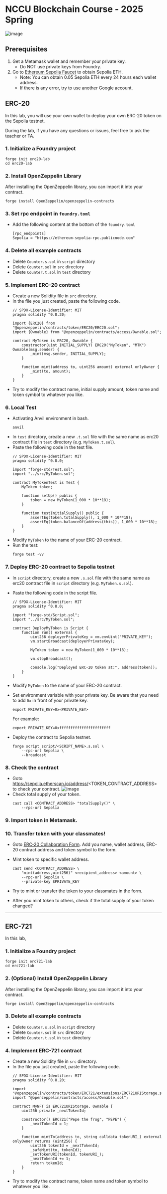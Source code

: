 # NCCU Blockchain Course - 2025 Spring
![image](/img/pepe.png)
## Prerequisites
1. Get a Metamask wallet and remember your private key.
    - Do NOT use private keys from Foundry.
2. Go to [Ethereum Sepolia Faucet](https://cloud.google.com/application/web3/faucet/ethereum/sepolia) to obtain Sepolia ETH.
    - Note: You can obtain 0.05 Sepolia ETH every 24 hours each wallet address.
    - If there is any error, try to use another Google account. 

##  ERC-20
In this lab, you will use your own wallet to deploy your own ERC‑20 token on the Sepolia testnet.

During the lab, if you have any questions or issues, feel free to ask the teacher or TA.

### 1. Initialize a Foundry project
```
forge init erc20-lab
cd erc20-lab
```
### 2. Install OpenZeppelin Library
After installing the OpenZeppelin library, you can import it into your contract.
```
forge install OpenZeppelin/openzeppelin-contracts
```

### 3. Set rpc endpoint in `foundry.toml`
- Add the following content at the bottom of the `foundry.toml`
    ```
    [rpc_endpoints]
    Sepolia = "https://ethereum-sepolia-rpc.publicnode.com"
    ```

### 4. Delete all example contracts
- Delete `Counter.s.sol` in `script` directory
- Delete `Counter.sol` in `src` directory
- Delete `Counter.t.sol` in `test` directory

### 5. Implement ERC-20 contract
- Create a new Solidity file in `src` directory.
- In the file you just created, paste the following code.
    ```
    // SPDX-License-Identifier: MIT
    pragma solidity ^0.8.20;

    import {ERC20} from "@openzeppelin/contracts/token/ERC20/ERC20.sol";
    import {Ownable} from "@openzeppelin/contracts/access/Ownable.sol";

    contract MyToken is ERC20, Ownable {
        constructor(uint INITIAL_SUPPLY) ERC20("MyToken", "MTK") Ownable(msg.sender) {
            _mint(msg.sender, INITIAL_SUPPLY);
        }

        function mint(address to, uint256 amount) external onlyOwner {
            _mint(to, amount);
        }
    }
    ```
- Try to modify the contract name, initial supply amount, token name and token symbol to whatever you like.

### 6. Local Test
- Activating Anvil environment in bash.
    ```
    anvil
    ```
- In `test` directory, create a new `.t.sol` file with the same name as erc20 contract file in `test` directory (e.g. `MyToken.t.sol`).
- Paste the following code in the test file.
    ```
    // SPDX-License-Identifier: MIT
    pragma solidity ^0.8.0;

    import "forge-std/Test.sol";
    import "../src/MyToken.sol";

    contract MyTokenTest is Test {
        MyToken token;

        function setUp() public {
            token = new MyToken(1_000 * 10**18);
        }

        function testInitialSupply() public {
            assertEq(token.totalSupply(), 1_000 * 10**18);
            assertEq(token.balanceOf(address(this)), 1_000 * 10**18);
        }
    }
    ```
- Modify `MyToken` to the name of your ERC-20 contract.
- Run the test:
    ```
    forge test -vv
    ```

### 7. Deploy ERC-20 contract to Sepolia testnet
- In `script` directory, create a new `.s.sol` file with the same name as erc20 contract file in `script` directory (e.g. `MyToken.s.sol`).
- Paste the following code in the script file.
    ```
    // SPDX-License-Identifier: MIT
    pragma solidity ^0.8.0;

    import "forge-std/Script.sol";
    import "../src/MyToken.sol";

    contract DeployMyToken is Script {
        function run() external {
            uint256 deployerPrivateKey = vm.envUint("PRIVATE_KEY");
            vm.startBroadcast(deployerPrivateKey);

            MyToken token = new MyToken(1_000 * 10**18);

            vm.stopBroadcast();

            console.log("Deployed ERC-20 token at:", address(token));
        }
    }
    ```
- Modify `MyToken` to the name of your ERC-20 contract.

- Set environment variable with your private key. Be aware that you need to add `0x` in front of your private key.
    ```
    export PRIVATE_KEY=0x<PRIVATE_KEY>
    ```
    For example:
    ```
    export PRIVATE_KEY=0xfffffffffffffffffffffff
    ```

- Deploy the contract to Sepolia testnet.
    ```
    forge script script/<SCRIPT_NAME>.s.sol \
        --rpc-url Sepolia \
        --broadcast
    ```

### 8. Check the contract
- Goto https://sepolia.etherscan.io/address/<TOKEN_CONTRACT_ADDRESS> to check your contract.
    ![image](/img/etherscan.jpg)
- Check total supply of your token.
    ```
    cast call <CONTRACT_ADDRESS> "totalSupply()" \
        --rpc-url Sepolia
    ```

### 9. Import token in Metamask.

### 10. Transfer token with your classmates!
- Goto [ERC‑20 Collaboration Form](https://docs.google.com/spreadsheets/d/1tCwMNnZe6jjMBQVB9Nb7c0JYvaNeSEe5X2ZiKn6xMJI/edit?usp=sharing). Add you name, wallet address, ERC-20 contract address and token symbol to the form.

- Mint token to specific wallet address.
    ```
    cast send <CONTRACT_ADDRESS> \
        "mint(address,uint256)" <recipient_address> <amount> \
        --rpc-url Sepolia \
        --private-key $PRIVATE_KEY
    ```

- Try to mint or transfer the token to your classmates in the form.
- After you mint token to others, check if the total supply of your token changed?

---

## ERC-721
In this lab, 
### 1. Initialize a Foundry project
```
forge init erc721-lab
cd erc721-lab
```

### 2. (Optional) Install OpenZeppelin Library
After installing the OpenZeppelin library, you can import it into your contract.
```
forge install OpenZeppelin/openzeppelin-contracts
```

### 3. Delete all example contracts
- Delete `Counter.s.sol` in `script` directory
- Delete `Counter.sol` in `src` directory
- Delete `Counter.t.sol` in `test` directory

### 4. Implement ERC-721 contract
- Create a new Solidity file in `src` directory.
- In the file you just created, paste the following code.
    ```
    // SPDX-License-Identifier: MIT
    pragma solidity ^0.8.20;

    import "@openzeppelin/contracts/token/ERC721/extensions/ERC721URIStorage.sol";
    import "@openzeppelin/contracts/access/Ownable.sol";

    contract MyNFT is ERC721URIStorage, Ownable {
        uint256 private _nextTokenId;

        constructor() ERC721("Pepe the frog", "PEPE") {
            _nextTokenId = 1;
        }

        function mintTo(address to, string calldata tokenURI_) external onlyOwner returns (uint256) {
            uint256 tokenId = _nextTokenId;
            _safeMint(to, tokenId);
            _setTokenURI(tokenId, tokenURI_);
            _nextTokenId += 1;
            return tokenId;
        }
    }

    ```
- Try to modify the contract name, token name and token symbol to whatever you like.
